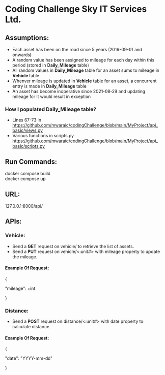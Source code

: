 # Coding Challenge Sky IT Services Ltd.

## **Assumptions:** 
- Each asset has been on the road since 5 years (2016-09-01 and onwards)
- A random value has been assigned to mileage for each day within this 
period (stored in **Daily_Mileage** table)
- All random values in **Daily_Mileage** table for an asset sums to mileage in **Vehicle** table
- Whenver mileage is updated in **Vehicle** table for an asset, a concurrent entry is made in **Daily_Mileage** table
- An asset has become inoperative since 2021-08-29 and updating mileage for it would result in exception


### How I populated Daily_Mileage table?

- Lines 67-73 in https://github.com/mwaraic/codingChallenge/blob/main/MyProject/api_basic/views.py
- Various functions in scripts.py https://github.com/mwaraic/codingChallenge/blob/main/MyProject/api_basic/scripts.py

## **Run Commands:**

docker compose build <br/>
docker compose up<br/>

## **URL:**<br/>
127.0.0.1:8000/api/ <br/>

## **APIs:**

### **Vehicle:**<br/>
- Send a **GET** request on vehicle/ to retrieve the list
of assets. <br/>
- Send a **PUT** request on vehicle/<:unit#> with mileage 
property to update the mileage.<br/>

#### Example Of Request:</br>
{

"mileage": +int

}

### **Distance:**<br/>
- Send a **POST** request on distance/<:unit#> with date 
property to calculate distance. <br/>

#### Example Of Request:</br>

{

"date": "YYYY-mm-dd"

}

